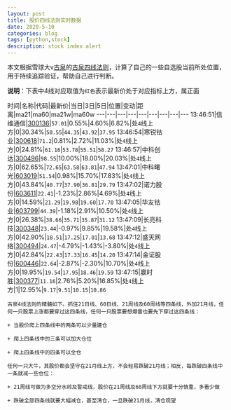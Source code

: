 ```yaml
---
layout: post
title: 股价四线法则实时数据
date: 2020-5-10
categories: blog
tags: [python,stock]
description: stock index alert
---
```



本文根据雪球大v[古泉](https://xueqiu.com/u/7148646888)的[古泉四线法则](https://xueqiu.com/7148646888/130498192)，计算了自己的一些自选股当前所处位置，用于持续追踪验证，帮助自己进行判断。

**说明**：下表中4线对应取值为`红色`表示最新价处于对应指标上方，属正面

时间|名称|代码|最新价|当日|3日|5日|位置|变动|距离|ma21|ma60|ma21w|ma60w
---|---|---|---|---|---|---|---|---
13:46:51|信维通信|[300136](https://xueqiu.com/S/SZ300136)|`57.01`|0.55%|4.60%|6.82%|处`4`线上方|0|30.34%|`50.55`|`44.35`|`43.92`|`37.95`
13:46:54|寒锐钴业|[300618](https://xueqiu.com/S/SZ300618)|`71.2`|0.81%|2.72%|11.03%|处`4`线上方|0|24.81%|`61.16`|`53.78`|`55.51`|`58.27`
13:46:57|中科创达|[300496](https://xueqiu.com/S/SZ300496)|`98.55`|10.00%|18.00%|20.03%|处`4`线上方|0|62.65%|`72.65`|`63.58`|`63.81`|`47.94`
13:47:01|中科曙光|[603019](https://xueqiu.com/S/SH603019)|`51.54`|0.98%|15.70%|17.83%|处`4`线上方|0|43.84%|`40.77`|`37.90`|`36.81`|`29.79`
13:47:02|诺力股份|[603611](https://xueqiu.com/S/SH603611)|`22.41`|-1.23%|2.86%|4.69%|处`4`线上方|0|14.59%|`21.29`|`19.98`|`19.60`|`17.70`
13:47:05|华友钴业|[603799](https://xueqiu.com/S/SH603799)|`44.39`|-1.18%|2.91%|10.50%|处`4`线上方|0|26.38%|`38.66`|`35.71`|`35.87`|`31.12`
13:47:09|长亮科技|[300348](https://xueqiu.com/S/SZ300348)|`23.44`|-0.97%|9.85%|19.58%|处`4`线上方|0|42.90%|`18.51`|`17.25`|`17.01`|`13.68`
13:47:12|盛天网络|[300494](https://xueqiu.com/S/SZ300494)|`24.47`|-4.79%|-1.43%|-3.80%|处`4`线上方|0|42.84%|`22.43`|`17.33`|`16.45`|`14.20`
13:47:14|金证股份|[600446](https://xueqiu.com/S/SH600446)|`22.64`|-2.87%|-2.30%|10.70%|处`4`线上方|0|19.95%|`19.54`|`17.95`|`18.46`|`19.59`
13:47:15|赢时胜|[300377](https://xueqiu.com/S/SZ300377)|`11.16`|2.76%|5.20%|16.85%|处`4`线上方|1|12.95%|`9.17`|`9.51`|`10.15`|`10.86`

```
古泉4线法则的精髓如下。抓住21日线、60日线、21周线及60周线等四条线，外加21月线，任何一只股票上涨都要穿过这四条线，任何一只股票要想爆雷也要先下穿过这四条线：

+ 当股价爬上四条线中的两条可以少量建仓

+ 爬上四条线中的三条可以加大仓位

+ 爬上四条线中的四条可以全仓

任何一只大牛，其股价都会坚守在21月线上方，不会轻易跌破21月线；相反，每跌破四条线中一条就减一些仓位：

+ 21周线可做为多空分水岭及警戒线，股价在21周线及60周线下方就要十分慎重，多看少做

+ 跌破全部四条线就要大幅减仓，甚至清仓，一旦跌破21月线，清仓观望
```